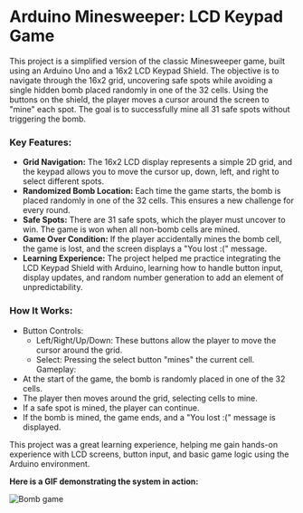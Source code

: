 # Arduino Minesweeper: LCD Keypad Game

This project is a simplified version of the classic Minesweeper game,
built using an Arduino Uno and a 16x2 LCD Keypad Shield. The objective
is to navigate through the 16x2 grid, uncovering safe spots while
avoiding a single hidden bomb placed randomly in one of the 32 cells.
Using the buttons on the shield, the player moves a cursor around the
screen to \"mine\" each spot. The goal is to successfully mine all 31
safe spots without triggering the bomb.

### Key Features:  
+ **Grid Navigation:** The 16x2 LCD display represents a
simple 2D grid, and the keypad allows you to move the cursor up, down,
left, and right to select different spots.  
+ **Randomized Bomb Location:** Each time the game starts, the bomb is placed 
randomly in one of the 32 cells. This ensures a new challenge for every round.  
+ **Safe Spots:** There are 31 safe spots, which the player must uncover to win. 
The game is won when all non-bomb cells are mined.  
+ **Game Over Condition:** If the player accidentally mines the bomb cell, the 
game is lost, and the screen displays a "You lost :(" message.  
+ **Learning Experience:** The project helped me practice integrating the LCD 
Keypad Shield with Arduino, learning how to handle button input, display updates, 
and random number generation to add an element of unpredictability.

### How It Works: 
+ Button Controls:  
    - Left/Right/Up/Down: These buttons allow the player to move the cursor around the grid.  
    - Select: Pressing the select button \"mines\" the current cell. Gameplay:  
+ At the start of the game, the bomb is randomly placed in one of the 32 cells.  
+ The player then moves around the grid, selecting cells to mine.  
+ If a safe spot is mined, the player can continue.  
+ If the bomb is mined, the game ends, and a "You lost :(" message is displayed.

This project was a great learning experience, helping me gain hands-on
experience with LCD screens, button input, and basic game logic using
the Arduino environment.

**Here is a GIF demonstrating the system in action:**

![Bomb game](video_bomb_game.gif)